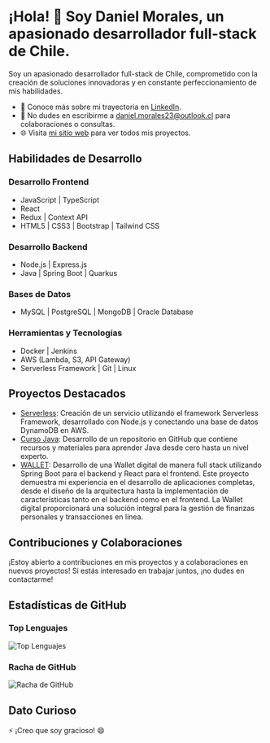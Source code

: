 # ¡Hola! 👋 Soy Daniel Morales, un apasionado desarrollador full-stack de Chile.

Soy un apasionado desarrollador full-stack de Chile, comprometido con la creación de soluciones innovadoras y en constante perfeccionamiento de mis habilidades.

- 💼 Conoce más sobre mi trayectoria en [LinkedIn](https://www.linkedin.com/in/daniel-23dma/).
- 📧 No dudes en escribirme a [daniel.morales23@outlook.cl](mailto:daniel.morales23@outlook.cl) para colaboraciones o consultas.
- 🌐 Visita [mi sitio web](https://website.zeabur.app/#portafolio) para ver todos mis proyectos.

## Habilidades de Desarrollo

### Desarrollo Frontend
- JavaScript | TypeScript
- React 
- Redux | Context API
- HTML5 | CSS3 | Bootstrap | Tailwind CSS

### Desarrollo Backend
- Node.js | Express.js
- Java | Spring Boot | Quarkus

### Bases de Datos
- MySQL | PostgreSQL | MongoDB | Oracle Database

### Herramientas y Tecnologías
- Docker | Jenkins
- AWS (Lambda, S3, API Gateway)
- Serverless Framework | Git | Linux

## Proyectos Destacados
- [Serverless](https://github.com/Dani6777/aws-crud-lambda): Creación de un servicio utilizando el framework Serverless Framework, desarrollado con Node.js y conectando una base de datos DynamoDB en AWS.
- [Curso Java](https://github.com/Dani6777/Ejercicios-backend): Desarrollo de un repositorio en GitHub que contiene recursos y materiales para aprender Java desde cero hasta un nivel experto.
- [WALLET](https://github.com/Dani6777/WalletSite): Desarrollo de una Wallet digital de manera full stack utilizando Spring Boot para el backend y React para el frontend. Este proyecto demuestra mi experiencia en el desarrollo de aplicaciones completas, desde el diseño de la arquitectura hasta la implementación de características tanto en el backend como en el frontend. La Wallet digital proporcionará una solución integral para la gestión de finanzas personales y transacciones en línea.

## Contribuciones y Colaboraciones
¡Estoy abierto a contribuciones en mis proyectos y a colaboraciones en nuevos proyectos! Si estás interesado en trabajar juntos, ¡no dudes en contactarme!

 ## Estadísticas de GitHub

### Top Lenguajes
![Top Lenguajes](https://github-readme-stats.vercel.app/api/top-langs/?username=dani6777&layout=compact)

### Racha de GitHub
![Racha de GitHub](https://github-readme-streak-stats.herokuapp.com/?user=dani6777)

## Dato Curioso
⚡ ¡Creo que soy gracioso! 😄
